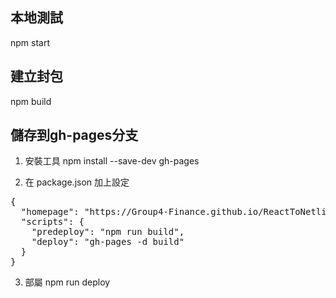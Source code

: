 ## 本地測試
npm start
## 建立封包
npm build
## 儲存到gh-pages分支
1. 安裝工具
   npm install --save-dev gh-pages

2. 在 package.json 加上設定

<pre>
{
  "homepage": "https://Group4-Finance.github.io/ReactToNetlify",
  "scripts": {
    "predeploy": "npm run build",
    "deploy": "gh-pages -d build"
  }
}
</pre>

3. 部屬
   npm run deploy
